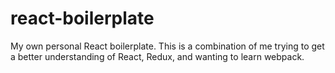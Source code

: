 # react-boilerplate
My own personal React boilerplate. This is a combination of me trying to get
a better understanding of React, Redux, and wanting to learn webpack.
